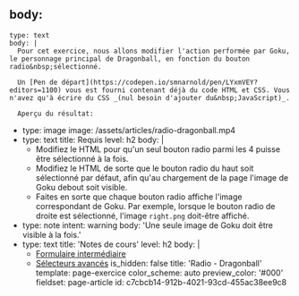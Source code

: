 body:
  -
    type: text
    body: |
      Pour cet exercice, nous allons modifier l'action performée par Goku, le personnage principal de Dragonball, en fonction du bouton radio&nbsp;sélectionné.
      
      Un [Pen de départ](https://codepen.io/smnarnold/pen/LYxmVEY?editors=1100) vous est fourni contenant déjà du code HTML et CSS. Vous n'avez qu'à écrire du CSS _(nul besoin d'ajouter du&nbsp;JavaScript)_.
      
      Aperçu du résultat:
  -
    type: image
    image: /assets/articles/radio-dragonball.mp4
  -
    type: text
    title: Requis
    level: h2
    body: |
      - Modifiez le HTML pour qu'un seul bouton radio parmi les 4 puisse être sélectionné à la&nbsp;fois. 
      - Modifiez le HTML de sorte que le bouton radio du haut soit sélectionné par défaut, afin qu'au chargement de la page l'image de Goku debout soit&nbsp;visible.
      - Faites en sorte que chaque bouton radio affiche l'image correspondant de Goku. Par exemple, lorsque le bouton radio de droite est sélectionné, l'image `right.png` doit-être&nbsp;affiché.
  -
    type: note
    intent: warning
    body: 'Une seule image de Goku doit être visible à la&nbsp;fois.'
  -
    type: text
    title: 'Notes de cours'
    level: h2
    body: |
      - [Formulaire intermédiaire](https://smnarnold.com/cours/html/formulaire-intermediaire)
      - [Sélecteurs avancés](https://smnarnold.com/cours/css/selecteurs-avances)
is_hidden: false
title: 'Radio - Dragonball'
template: page-exercice
color_scheme: auto
preview_color: '#000'
fieldset: page-article
id: c7cbcb14-912b-4021-93cd-455ac38ee9c8

